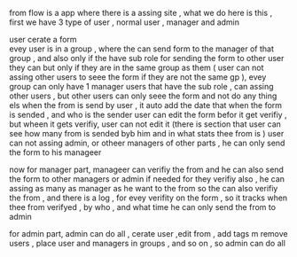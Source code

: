 from flow is a  app where there is a assing site  , what we do here is this , first we have 3  type of user , normal user , manager and admin 

user  cerate a form  
evey user is in a group , where the can send form to the manager of that group , and  also  only if the have sub role for sending the form to other user they can but only if they are  in the same group as them ( user can not assing other users to seee the form if they are not the same gp ),
evey group can only have 1 manager 
users that have the  sub role , can assing other users , but other users can only seee the form and not do any thing els
when the from is send by user , it auto add the date that when the form is sended , and who is the sender
user can edit the form befor it get verifiy , but wheen it gets verifiy, user can not edit it (there is section that user can see how many from is sended byb him and in what stats thee from is )
user can not assing admin, or otheer managers of other parts , he can  only send the form to his manageer 


now for manager part,
manageer can verifiy the from and he can also send the form to other managers or admin if needed for they verifiy also , 
he can assing as many as manager as he want to the from so the can also verifiy the from , and there is a log , for evey verifity on the form , so it tracks when thee from verifyed , by who , and what time 
he can only send the from to admin 

for admin  part, 
admin can do all , cerate user ,edit from , add tags m remove users  , place user and managers in groups , and so on , so admin can do all 



